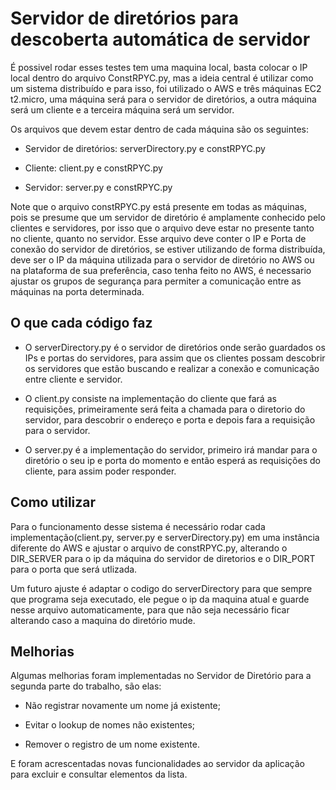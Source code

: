 # Servidor de diretórios para descoberta automática de servidor
É possivel rodar esses testes tem uma maquina local, basta colocar o IP local dentro do arquivo ConstRPYC.py, mas a ideia central é utilizar como um sistema distribuído e para isso, foi utilizado o AWS e três máquinas EC2 t2.micro, uma máquina será para o servidor de diretórios, a outra máquina será um cliente e a terceira máquina será um servidor.

Os arquivos que devem estar dentro de cada máquina são os seguintes:

* Servidor de diretórios: serverDirectory.py e constRPYC.py

* Cliente: client.py e constRPYC.py

* Servidor: server.py e constRPYC.py

Note que o arquivo constRPYC.py está presente em todas as máquinas, pois se presume que um servidor de diretório é amplamente conhecido pelo clientes e servidores, por isso que o arquivo deve estar no presente tanto no cliente, quanto no servidor. Esse arquivo deve conter o IP e Porta de conexão do servidor de diretórios, se estiver utilizando de forma distribuída, deve ser o IP da máquina utilizada para o servidor de diretório no AWS ou na plataforma de sua preferência, caso tenha feito no AWS, é necessario ajustar os grupos de segurança para permiter a comunicação entre as máquinas na porta determinada.

## O que cada código faz

* O serverDirectory.py é o servidor de diretórios onde serão guardados os IPs e portas do servidores, para assim que os clientes possam descobrir os servidores que estão buscando e realizar a conexão e comunicação entre cliente e servidor.

* O client.py consiste na implementação do cliente que fará as requisições, primeiramente será feita a chamada para o diretorio do servidor, para descobrir o endereço e porta e depois fara a requisição para o servidor.

* O server.py é a implementação do servidor, primeiro irá mandar para o diretório o seu ip e porta do momento e então esperá as requisições do cliente, para assim poder responder.

## Como utilizar

Para o funcionamento desse sistema é necessário rodar cada implementação(client.py, server.py e serverDirectory.py) em uma instância diferente do AWS e ajustar o arquivo de constRPYC.py, alterando o DIR_SERVER para o ip da máquina do servidor de diretorios e o DIR_PORT para o porta que será utlizada. 

Um futuro ajuste é adaptar o codigo do serverDirectory para que sempre que programa seja executado, ele pegue o ip da maquina atual e guarde nesse arquivo automaticamente, para que não seja necessário ficar alterando caso a maquina do diretório mude.

## Melhorias 

Algumas melhorias foram implementadas no Servidor de Diretório para a segunda parte do trabalho, são elas:

* Não registrar novamente um nome já existente; 

* Evitar o lookup de nomes não existentes;

* Remover o registro de um nome existente.

E foram acrescentadas novas funcionalidades ao servidor da aplicação para excluir e consultar elementos da lista.
